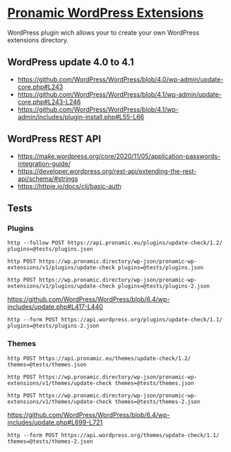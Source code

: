 # [Pronamic WordPress Extensions](http://www.pronamic.eu/plugins/pronamic-wp-extensions/)

WordPress plugin wich allows your to create your own WordPress extensions directory.

## WordPress update 4.0 to 4.1

*	https://github.com/WordPress/WordPress/blob/4.0/wp-admin/update-core.php#L243
*	https://github.com/WordPress/WordPress/blob/4.1/wp-admin/update-core.php#L243-L246
*	https://github.com/WordPress/WordPress/blob/4.1/wp-admin/includes/plugin-install.php#L55-L66

## WordPress REST API

- https://make.wordpress.org/core/2020/11/05/application-passwords-integration-guide/
- https://developer.wordpress.org/rest-api/extending-the-rest-api/schema/#strings
- https://httpie.io/docs/cli/basic-auth

## Tests

### Plugins

```
http --follow POST https://api.pronamic.eu/plugins/update-check/1.2/ plugins=@tests/plugins.json
```

```
http POST https://wp.pronamic.directory/wp-json/pronamic-wp-extensions/v1/plugins/update-check plugins=@tests/plugins.json
```

```
http POST https://wp.pronamic.directory/wp-json/pronamic-wp-extensions/v1/plugins/update-check plugins=@tests/plugins-2.json
```

https://github.com/WordPress/WordPress/blob/6.4/wp-includes/update.php#L417-L440

```
http --form POST https://api.wordpress.org/plugins/update-check/1.1/ plugins=@tests/plugins-2.json
```

### Themes

```
http POST https://api.pronamic.eu/themes/update-check/1.2/ themes=@tests/themes.json
```

```
http POST https://wp.pronamic.directory/wp-json/pronamic-wp-extensions/v1/themes/update-check themes=@tests/themes.json
```

```
http POST https://wp.pronamic.directory/wp-json/pronamic-wp-extensions/v1/themes/update-check themes=@tests/themes-2.json
```

https://github.com/WordPress/WordPress/blob/6.4/wp-includes/update.php#L699-L721

```
http --form POST https://api.wordpress.org/themes/update-check/1.1/ themes=@tests/themes-2.json
```
